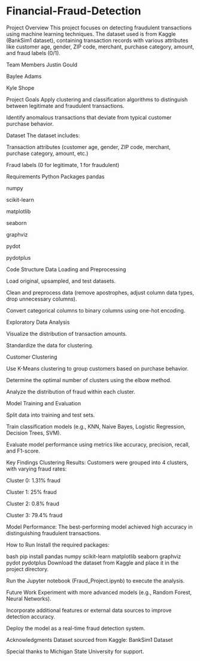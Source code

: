 # Financial-Fraud-Detection
Project Overview
This project focuses on detecting fraudulent transactions using machine learning techniques. The dataset used is from Kaggle (BankSim1 dataset), containing transaction records with various attributes like customer age, gender, ZIP code, merchant, purchase category, amount, and fraud labels (0/1).

Team Members
Justin Gould

Baylee Adams

Kyle Shope

Project Goals
Apply clustering and classification algorithms to distinguish between legitimate and fraudulent transactions.

Identify anomalous transactions that deviate from typical customer purchase behavior.

Dataset
The dataset includes:

Transaction attributes (customer age, gender, ZIP code, merchant, purchase category, amount, etc.)

Fraud labels (0 for legitimate, 1 for fraudulent)

Requirements
Python Packages
pandas

numpy

scikit-learn

matplotlib

seaborn

graphviz

pydot

pydotplus

Code Structure
Data Loading and Preprocessing

Load original, upsampled, and test datasets.

Clean and preprocess data (remove apostrophes, adjust column data types, drop unnecessary columns).

Convert categorical columns to binary columns using one-hot encoding.

Exploratory Data Analysis

Visualize the distribution of transaction amounts.

Standardize the data for clustering.

Customer Clustering

Use K-Means clustering to group customers based on purchase behavior.

Determine the optimal number of clusters using the elbow method.

Analyze the distribution of fraud within each cluster.

Model Training and Evaluation

Split data into training and test sets.

Train classification models (e.g., KNN, Naive Bayes, Logistic Regression, Decision Trees, SVM).

Evaluate model performance using metrics like accuracy, precision, recall, and F1-score.

Key Findings
Clustering Results: Customers were grouped into 4 clusters, with varying fraud rates:

Cluster 0: 1.31% fraud

Cluster 1: 25% fraud

Cluster 2: 0.8% fraud

Cluster 3: 79.4% fraud

Model Performance: The best-performing model achieved high accuracy in distinguishing fraudulent transactions.

How to Run
Install the required packages:

bash
pip install pandas numpy scikit-learn matplotlib seaborn graphviz pydot pydotplus
Download the dataset from Kaggle and place it in the project directory.

Run the Jupyter notebook (Fraud_Project.ipynb) to execute the analysis.

Future Work
Experiment with more advanced models (e.g., Random Forest, Neural Networks).

Incorporate additional features or external data sources to improve detection accuracy.

Deploy the model as a real-time fraud detection system.

Acknowledgments
Dataset sourced from Kaggle: BankSim1 Dataset

Special thanks to Michigan State University for support.
